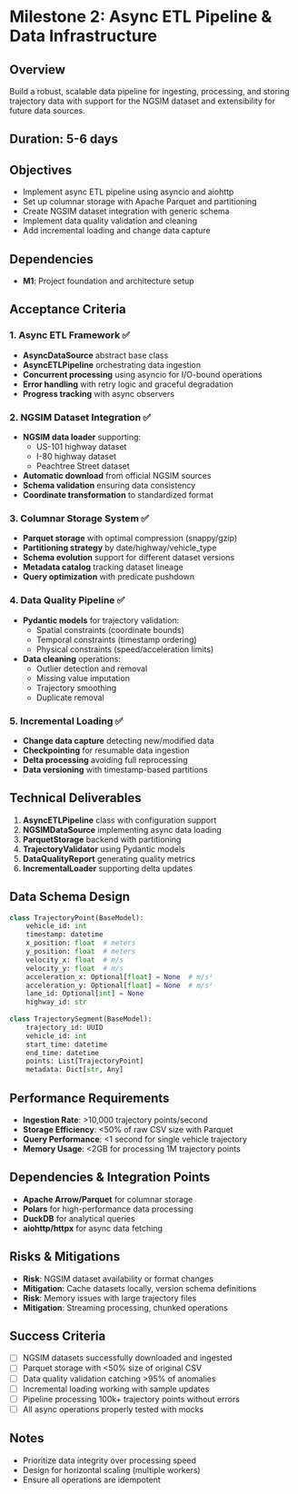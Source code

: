 # Milestone 2: Async ETL Pipeline & Data Infrastructure

## Overview
Build a robust, scalable data pipeline for ingesting, processing, and storing trajectory data with support for the NGSIM dataset and extensibility for future data sources.

## Duration: 5-6 days

## Objectives
- Implement async ETL pipeline using asyncio and aiohttp
- Set up columnar storage with Apache Parquet and partitioning
- Create NGSIM dataset integration with generic schema
- Implement data quality validation and cleaning
- Add incremental loading and change data capture

## Dependencies
- **M1**: Project foundation and architecture setup

## Acceptance Criteria

### 1. Async ETL Framework ✅
- **AsyncDataSource** abstract base class
- **AsyncETLPipeline** orchestrating data ingestion
- **Concurrent processing** using asyncio for I/O-bound operations
- **Error handling** with retry logic and graceful degradation
- **Progress tracking** with async observers

### 2. NGSIM Dataset Integration ✅
- **NGSIM data loader** supporting:
  - US-101 highway dataset
  - I-80 highway dataset
  - Peachtree Street dataset
- **Automatic download** from official NGSIM sources
- **Schema validation** ensuring data consistency
- **Coordinate transformation** to standardized format

### 3. Columnar Storage System ✅
- **Parquet storage** with optimal compression (snappy/gzip)
- **Partitioning strategy** by date/highway/vehicle_type
- **Schema evolution** support for different dataset versions
- **Metadata catalog** tracking dataset lineage
- **Query optimization** with predicate pushdown

### 4. Data Quality Pipeline ✅
- **Pydantic models** for trajectory validation:
  - Spatial constraints (coordinate bounds)
  - Temporal constraints (timestamp ordering)
  - Physical constraints (speed/acceleration limits)
- **Data cleaning** operations:
  - Outlier detection and removal
  - Missing value imputation
  - Trajectory smoothing
  - Duplicate removal

### 5. Incremental Loading ✅
- **Change data capture** detecting new/modified data
- **Checkpointing** for resumable data ingestion
- **Delta processing** avoiding full reprocessing
- **Data versioning** with timestamp-based partitions

## Technical Deliverables

1. **AsyncETLPipeline** class with configuration support
2. **NGSIMDataSource** implementing async data loading
3. **ParquetStorage** backend with partitioning
4. **TrajectoryValidator** using Pydantic models
5. **DataQualityReport** generating quality metrics
6. **IncrementalLoader** supporting delta updates

## Data Schema Design

```python
class TrajectoryPoint(BaseModel):
    vehicle_id: int
    timestamp: datetime
    x_position: float  # meters
    y_position: float  # meters
    velocity_x: float  # m/s
    velocity_y: float  # m/s
    acceleration_x: Optional[float] = None  # m/s²
    acceleration_y: Optional[float] = None  # m/s²
    lane_id: Optional[int] = None
    highway_id: str
    
class TrajectorySegment(BaseModel):
    trajectory_id: UUID
    vehicle_id: int
    start_time: datetime
    end_time: datetime
    points: List[TrajectoryPoint]
    metadata: Dict[str, Any]
```

## Performance Requirements
- **Ingestion Rate**: >10,000 trajectory points/second
- **Storage Efficiency**: <50% of raw CSV size with Parquet
- **Query Performance**: <1 second for single vehicle trajectory
- **Memory Usage**: <2GB for processing 1M trajectory points

## Dependencies & Integration Points
- **Apache Arrow/Parquet** for columnar storage
- **Polars** for high-performance data processing
- **DuckDB** for analytical queries
- **aiohttp/httpx** for async data fetching

## Risks & Mitigations
- **Risk**: NGSIM dataset availability or format changes
- **Mitigation**: Cache datasets locally, version schema definitions
- **Risk**: Memory issues with large trajectory files
- **Mitigation**: Streaming processing, chunked operations

## Success Criteria
- [ ] NGSIM datasets successfully downloaded and ingested
- [ ] Parquet storage with <50% size of original CSV
- [ ] Data quality validation catching >95% of anomalies
- [ ] Incremental loading working with sample updates
- [ ] Pipeline processing 100k+ trajectory points without errors
- [ ] All async operations properly tested with mocks

## Notes
- Prioritize data integrity over processing speed
- Design for horizontal scaling (multiple workers)
- Ensure all operations are idempotent

